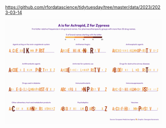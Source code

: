 https://github.com/rfordatascience/tidytuesday/tree/master/data/2023/2023-03-14

![](plots/drugs.png)
